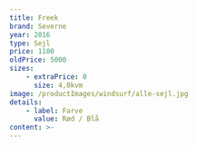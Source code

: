 ```yaml
---
title: Freek
brand: Severne
year: 2016
type: Sejl
price: 1100
oldPrice: 5000
sizes:
    - extraPrice: 0
      size: 4,0kvm
image: /productImages/windsurf/alle-sejl.jpg
details:
    - label: Farve
      value: Rød / Blå
content: >-
---
```

